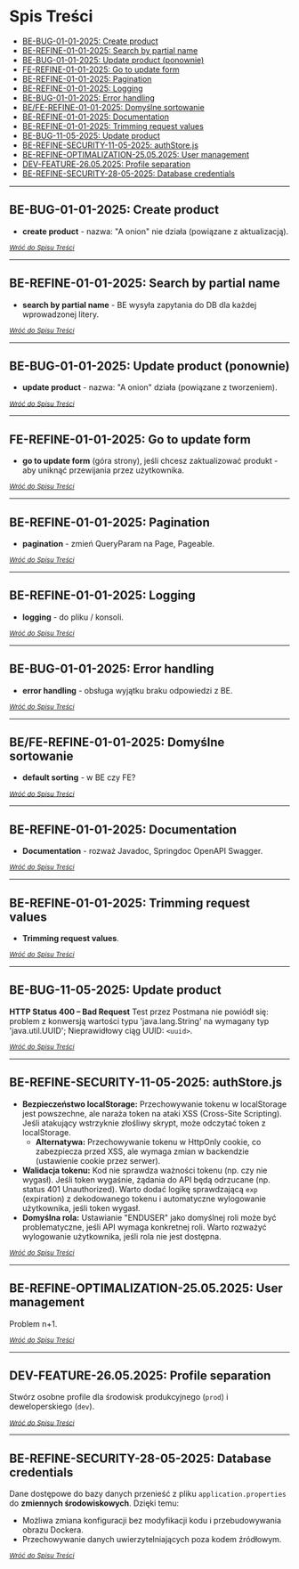 # Spis Treści

* [BE-BUG-01-01-2025: Create product](#be-bug-01-01-2025-create-product)
* [BE-REFINE-01-01-2025: Search by partial name](#be-refine-01-01-2025-search-by-partial-name)
* [BE-BUG-01-01-2025: Update product (ponownie)](#be-bug-01-01-2025-update-product-ponownie)
* [FE-REFINE-01-01-2025: Go to update form](#fe-refine-01-01-2025-go-to-update-form)
* [BE-REFINE-01-01-2025: Pagination](#be-refine-01-01-2025-pagination)
* [BE-REFINE-01-01-2025: Logging](#be-refine-01-01-2025-logging)
* [BE-BUG-01-01-2025: Error handling](#be-bug-01-01-2025-error-handling)
* [BE/FE-REFINE-01-01-2025: Domyślne sortowanie](#befe-refine-01-01-2025-domyślne-sortowanie)
* [BE-REFINE-01-01-2025: Documentation](#be-refine-01-01-2025-documentation)
* [BE-REFINE-01-01-2025: Trimming request values](#be-refine-01-01-2025-trimming-request-values)
* [BE-BUG-11-05-2025: Update product](#be-bug-11-05-2025-update-product)
* [BE-REFINE-SECURITY-11-05-2025: authStore.js](#be-refine-security-11-05-2025-authstorejs)
* [BE-REFINE-OPTIMALIZATION-25.05.2025: User management](#be-refine-optimalization-25052025-user-management)
* [DEV-FEATURE-26.05.2025: Profile separation](#dev-feature-26052025-profile-separation)
* [BE-REFINE-SECURITY-28-05-2025: Database credentials](#be-refine-security-28-05-2025-database-credentials)

---

## BE-BUG-01-01-2025: Create product

* **create product** - nazwa: "A onion" nie działa (powiązane z aktualizacją).

*<sub>[Wróć do Spisu Treści](#spis-treści)</sub>*

---

## BE-REFINE-01-01-2025: Search by partial name

* **search by partial name** - BE wysyła zapytania do DB dla każdej wprowadzonej litery.

*<sub>[Wróć do Spisu Treści](#spis-treści)</sub>*

---

## BE-BUG-01-01-2025: Update product (ponownie)

* **update product** - nazwa: "A onion" działa (powiązane z tworzeniem).

*<sub>[Wróć do Spisu Treści](#spis-treści)</sub>*

---

## FE-REFINE-01-01-2025: Go to update form

* **go to update form** (góra strony), jeśli chcesz zaktualizować produkt - aby uniknąć przewijania przez użytkownika.

*<sub>[Wróć do Spisu Treści](#spis-treści)</sub>*

---

## BE-REFINE-01-01-2025: Pagination

* **pagination** - zmień QueryParam na Page, Pageable.

*<sub>[Wróć do Spisu Treści](#spis-treści)</sub>*

---

## BE-REFINE-01-01-2025: Logging

* **logging** - do pliku / konsoli.

*<sub>[Wróć do Spisu Treści](#spis-treści)</sub>*

---

## BE-BUG-01-01-2025: Error handling

* **error handling** - obsługa wyjątku braku odpowiedzi z BE.

*<sub>[Wróć do Spisu Treści](#spis-treści)</sub>*

---

## BE/FE-REFINE-01-01-2025: Domyślne sortowanie

* **default sorting** - w BE czy FE?

*<sub>[Wróć do Spisu Treści](#spis-treści)</sub>*

---

## BE-REFINE-01-01-2025: Documentation

* **Documentation** - rozważ Javadoc, Springdoc OpenAPI Swagger.

*<sub>[Wróć do Spisu Treści](#spis-treści)</sub>*

---

## BE-REFINE-01-01-2025: Trimming request values

* **Trimming request values**.

*<sub>[Wróć do Spisu Treści](#spis-treści)</sub>*

---

## BE-BUG-11-05-2025: Update product

**HTTP Status 400 – Bad Request**
Test przez Postmana nie powiódł się: problem z konwersją wartości typu 'java.lang.String' na wymagany typ 'java.util.UUID'; Nieprawidłowy ciąg UUID: `<uuid>`.

*<sub>[Wróć do Spisu Treści](#spis-treści)</sub>*

---

## BE-REFINE-SECURITY-11-05-2025: authStore.js

* **Bezpieczeństwo localStorage:** Przechowywanie tokenu w localStorage jest powszechne, ale naraża token na ataki XSS (Cross-Site Scripting). Jeśli atakujący wstrzyknie złośliwy skrypt, może odczytać token z localStorage.
    * **Alternatywa:** Przechowywanie tokenu w HttpOnly cookie, co zabezpiecza przed XSS, ale wymaga zmian w backendzie (ustawienie cookie przez serwer).
* **Walidacja tokenu:** Kod nie sprawdza ważności tokenu (np. czy nie wygasł). Jeśli token wygaśnie, żądania do API będą odrzucane (np. status 401 Unauthorized). Warto dodać logikę sprawdzającą `exp` (expiration) z dekodowanego tokenu i automatyczne wylogowanie użytkownika, jeśli token wygasł.
* **Domyślna rola:** Ustawianie "ENDUSER" jako domyślnej roli może być problematyczne, jeśli API wymaga konkretnej roli. Warto rozważyć wylogowanie użytkownika, jeśli rola nie jest dostępna.

*<sub>[Wróć do Spisu Treści](#spis-treści)</sub>*

---

## BE-REFINE-OPTIMALIZATION-25.05.2025: User management

Problem n+1.

*<sub>[Wróć do Spisu Treści](#spis-treści)</sub>*

---

## DEV-FEATURE-26.05.2025: Profile separation

Stwórz osobne profile dla środowisk produkcyjnego (`prod`) i deweloperskiego (`dev`).

*<sub>[Wróć do Spisu Treści](#spis-treści)</sub>*

---

## BE-REFINE-SECURITY-28-05-2025: Database credentials

Dane dostępowe do bazy danych przenieść z pliku `application.properties` do **zmiennych środowiskowych**. Dzięki temu:
* Możliwa zmiana konfiguracji bez modyfikacji kodu i przebudowywania obrazu Dockera.
* Przechowywanie danych uwierzytelniających poza kodem źródłowym.

*<sub>[Wróć do Spisu Treści](#spis-treści)</sub>*